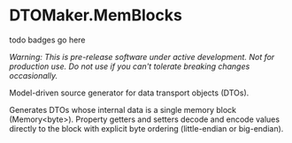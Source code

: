 # DTOMaker.MemBlocks

todo badges go here

*Warning: This is pre-release software under active development. Not for production use. Do not use if you can't tolerate breaking changes occasionally.*

Model-driven source generator for data transport objects (DTOs).

Generates DTOs whose internal data is a single memory block (Memory\<byte\>). Property getters and setters decode and encode
values directly to the block with explicit byte ordering (little-endian or big-endian).
